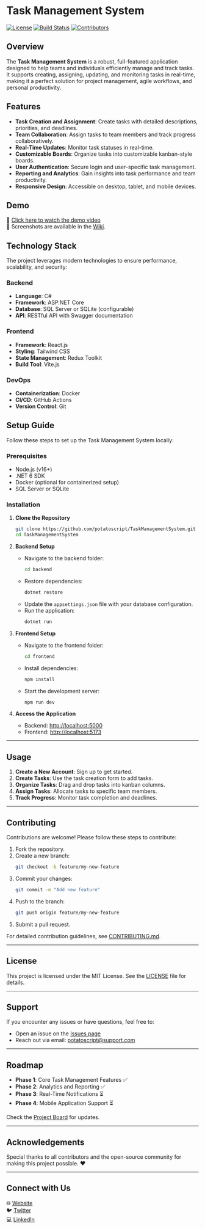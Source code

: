 # Task Management System

[![License](https://img.shields.io/github/license/potatoscript/TaskManagementSystem)](LICENSE)
[![Build Status](https://img.shields.io/github/actions/workflow/status/potatoscript/TaskManagementSystem/build.yml)](https://github.com/potatoscript/TaskManagementSystem/actions)
[![Contributors](https://img.shields.io/github/contributors/potatoscript/TaskManagementSystem)](https://github.com/potatoscript/TaskManagementSystem/graphs/contributors)

## Overview

The **Task Management System** is a robust, full-featured application designed to help teams and individuals efficiently manage and track tasks. It supports creating, assigning, updating, and monitoring tasks in real-time, making it a perfect solution for project management, agile workflows, and personal productivity.

## Features

- **Task Creation and Assignment**: Create tasks with detailed descriptions, priorities, and deadlines.
- **Team Collaboration**: Assign tasks to team members and track progress collaboratively.
- **Real-Time Updates**: Monitor task statuses in real-time.
- **Customizable Boards**: Organize tasks into customizable kanban-style boards.
- **User Authentication**: Secure login and user-specific task management.
- **Reporting and Analytics**: Gain insights into task performance and team productivity.
- **Responsive Design**: Accessible on desktop, tablet, and mobile devices.

## Demo

🎥 [Click here to watch the demo video](https://github.com/potatoscript/TaskManagementSystem/wiki/Demo)  
📸 Screenshots are available in the [Wiki](https://github.com/potatoscript/TaskManagementSystem/wiki/Screenshots).

## Technology Stack

The project leverages modern technologies to ensure performance, scalability, and security:

### Backend
- **Language**: C#
- **Framework**: ASP.NET Core
- **Database**: SQL Server or SQLite (configurable)
- **API**: RESTful API with Swagger documentation

### Frontend
- **Framework**: React.js
- **Styling**: Tailwind CSS
- **State Management**: Redux Toolkit
- **Build Tool**: Vite.js

### DevOps
- **Containerization**: Docker
- **CI/CD**: GitHub Actions
- **Version Control**: Git

## Setup Guide

Follow these steps to set up the Task Management System locally:

### Prerequisites
- Node.js (v16+)
- .NET 6 SDK
- Docker (optional for containerized setup)
- SQL Server or SQLite

### Installation

1. **Clone the Repository**
   ```bash
   git clone https://github.com/potatoscript/TaskManagementSystem.git
   cd TaskManagementSystem
   ```

2. **Backend Setup**
   - Navigate to the backend folder:
     ```bash
     cd backend
     ```
   - Restore dependencies:
     ```bash
     dotnet restore
     ```
   - Update the `appsettings.json` file with your database configuration.
   - Run the application:
     ```bash
     dotnet run
     ```

3. **Frontend Setup**
   - Navigate to the frontend folder:
     ```bash
     cd frontend
     ```
   - Install dependencies:
     ```bash
     npm install
     ```
   - Start the development server:
     ```bash
     npm run dev
     ```

4. **Access the Application**
   - Backend: [http://localhost:5000](http://localhost:5000)
   - Frontend: [http://localhost:5173](http://localhost:5173)

---

## Usage

1. **Create a New Account**: Sign up to get started.
2. **Create Tasks**: Use the task creation form to add tasks.
3. **Organize Tasks**: Drag and drop tasks into kanban columns.
4. **Assign Tasks**: Allocate tasks to specific team members.
5. **Track Progress**: Monitor task completion and deadlines.

---

## Contributing

Contributions are welcome! Please follow these steps to contribute:

1. Fork the repository.
2. Create a new branch:
   ```bash
   git checkout -b feature/my-new-feature
   ```
3. Commit your changes:
   ```bash
   git commit -m "Add new feature"
   ```
4. Push to the branch:
   ```bash
   git push origin feature/my-new-feature
   ```
5. Submit a pull request.

For detailed contribution guidelines, see [CONTRIBUTING.md](CONTRIBUTING.md).

---

## License

This project is licensed under the MIT License. See the [LICENSE](LICENSE) file for details.

---

## Support

If you encounter any issues or have questions, feel free to:

- Open an issue on the [Issues page](https://github.com/potatoscript/TaskManagementSystem/issues)
- Reach out via email: [potatoscript@support.com](mailto:potatoscript@support.com)

---

## Roadmap

- **Phase 1**: Core Task Management Features ✅
- **Phase 2**: Analytics and Reporting ✅
- **Phase 3**: Real-Time Notifications ⏳
- **Phase 4**: Mobile Application Support ⏳

Check the [Project Board](https://github.com/potatoscript/TaskManagementSystem/projects) for updates.

---

## Acknowledgements

Special thanks to all contributors and the open-source community for making this project possible. ❤️

---

## Connect with Us

🌐 [Website](https://github.com/potatoscript)  
🐦 [Twitter](https://twitter.com/potatoscript)  
💻 [LinkedIn](https://linkedin.com/company/potatoscript)


